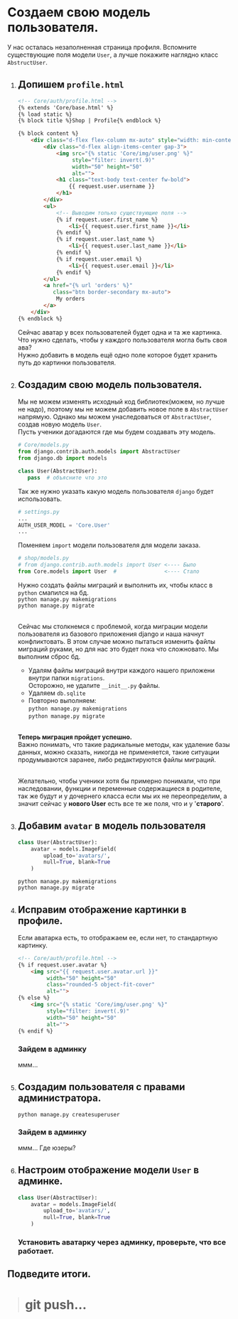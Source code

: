 # Создаем свою модель пользователя.

У нас осталась незаполненная страница профиля.
Вспомните существующие поля модели `User`, а лучше покажите наглядно
класс `AbstructUser`.

1. ## Допишем `profile.html`
   ```html
   <!-- Core/auth/profile.html -->
   {% extends 'Core/base.html' %}
   {% load static %}
   {% block title %}Shop | Profile{% endblock %}
   
   {% block content %}
       <div class="d-flex flex-column mx-auto" style="width: min-content">
           <div class="d-flex align-items-center gap-3">
               <img src="{% static 'Core/img/user.png' %}"
                    style="filter: invert(.9)"
                    width="50" height="50"
                    alt="">
               <h1 class="text-body text-center fw-bold">
                   {{ request.user.username }}
               </h1>
           </div>
           <ul>
               <!-- Выводим только существующие поля -->
               {% if request.user.first_name %}
                   <li>{{ request.user.first_name }}</li>
               {% endif %}
               {% if request.user.last_name %}
                   <li>{{ request.user.last_name }}</li>
               {% endif %}
               {% if request.user.email %}
                   <li>{{ request.user.email }}</li>
               {% endif %}
           </ul>
           <a href="{% url 'orders' %}"
              class="btn border-secondary mx-auto">
               My orders
           </a>
       </div>
   {% endblock %}
   ```
   Сейчас аватар у всех пользователей будет одна и та же картинка. <br>
   Что нужно сделать, чтобы у каждого пользователя могла быть своя ава?<br>
   Нужно добавить в модель ещё одно поле которое будет хранить путь 
   до картинки пользователя.

2. ## Создадим свою модель пользователя.
    Мы не можем изменять исходный код библиотек(можем, но лучше не надо),
    поэтому мы не можем добавить новое поле в `AbstractUser` напрямую.
    Однако мы можем унаследоваться от `AbstractUser`, создав
    новую модель `User`. <br>
    Пусть ученики догадаются где мы будем создавать эту модель.
    ```python
    # Core/models.py
    from django.contrib.auth.models import AbstractUser
    from django.db import models
   
    class User(AbstractUser):
       pass  # объясните что это
    ```
    Так же нужно указать какую модель пользователя `django` будет использовать.
    ```python
    # settings.py
    ...
    AUTH_USER_MODEL = 'Core.User'
    ...
    ```
    Поменяем `import` модели пользователя для модели заказа.
    ```python
    # shop/models.py
    # from django.contrib.auth.models import User <---- Было
    from Core.models import User  #               <---- Стало
    ```
    Нужно создать файлы миграций и выполнить их, чтобы класс в `python` 
    смапился на бд.<br>
    `python manage.py makemigrations`<br>
    `python manage.py migrate`<br><br>

    Сейчас мы столкнемся с проблемой, когда миграции модели 
    пользователя из базового приложения django и наша начнут конфликтовать.
    В этом случае можно пытаться изменить файлы миграций руками,
    но для нас это будет пока что сложновато. Мы выполним сброс бд.
    * Удалям файлы миграций внутри каждого нашего приложени внутри папки
    `migrations`.<br>
      Осторожно, не удалите `__init__.py` файлы.
    * Удаляем `db.sqlite`
    * Повторно выполняем:<br>
    `python manage.py makemigrations`<br>
    `python manage.py migrate`<br><br>
   
    **Теперь миграция пройдет успешно.**<br>
    Важно понимать, что такие радикальные методы, как удаление базы данных,
    можно сказать, никогда не применяется, такие ситуации продумываются
    заранее, либо редактируются файлы миграций. <br><br>

    Желательно, чтобы ученики хотя бы примерно понимали,
    что при наследовании, функции и переменные содержащиеся в родителе, так же
    будут и у дочернего класса если мы их не переопределим, а значит сейчас у
    **нового User** есть все те же поля, что и у '**старого**'.

3. ## Добавим `avatar` в модель пользователя
    ```python
    class User(AbstractUser):
        avatar = models.ImageField(
            upload_to='avatars/', 
            null=True, blank=True
        )
    ```
    `python manage.py makemigrations`<br>
    `python manage.py migrate`

4. ## Исправим отображение картинки в профиле.
    Если аватарка есть, то отображаем ее, если нет, 
    то стандартную картинку.
    ```html
    <!-- Core/auth/profile.html -->
    {% if request.user.avatar %} 
        <img src="{{ request.user.avatar.url }}"
             width="50" height="50"
             class="rounded-5 object-fit-cover"
             alt="">
    {% else %}
        <img src="{% static 'Core/img/user.png' %}"
             style="filter: invert(.9)"
             width="50" height="50"
             alt="">
    {% endif %}
    ```
    ### Зайдем в админку
    ммм...

5. ## Создадим пользователя с правами администратора.
    `python manage.py createsuperuser`
    ### Зайдем в админку
    ммм... Где юзеры?

6. ## Настроим отображение модели `User` в админке.
    ```python
    class User(AbstractUser):
        avatar = models.ImageField(
            upload_to='avatars/', 
            null=True, blank=True
        )
    ```
    ### Установить аватарку через админку, проверьте, что все работает.


## Подведите итоги.
># git push...